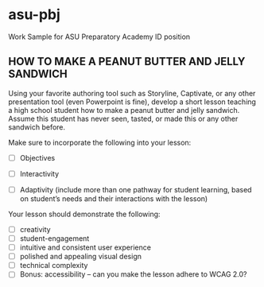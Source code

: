 # asu-pbj
Work Sample for ASU Preparatory Academy ID position
## HOW TO MAKE A PEANUT BUTTER AND JELLY SANDWICH

Using your favorite authoring tool such as Storyline, Captivate, or any other presentation tool (even Powerpoint is fine), develop a short lesson teaching a high school student how to make a peanut butter and jelly sandwich. Assume this student has never seen, tasted, or made this or any other sandwich before.

Make sure to incorporate the following into your lesson:

- [ ] Objectives
- [ ] Interactivity
- [ ] Adaptivity (include more than one pathway for student learning, based on student’s needs and their interactions with the lesson)
 

Your lesson should demonstrate the following:

- [ ] creativity
- [ ] student-engagement
- [ ] intuitive and consistent user experience
- [ ] polished and appealing visual design
- [ ] technical complexity
- [ ] Bonus: accessibility – can you make the lesson adhere to WCAG 2.0?
